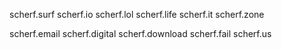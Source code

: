 scherf.surf
scherf.io
scherf.lol
scherf.life
scherf.it
scherf.zone

scherf.email
scherf.digital
scherf.download
scherf.fail
scherf.us
